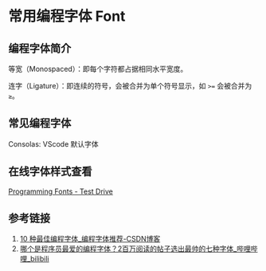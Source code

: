 # 常用编程字体 Font


## 编程字体简介


等宽（Monospaced）：即每个字符都占据相同水平宽度。

连字（Ligature）：即连续的符号，会被合并为单个符号显示，如 `>=` 会被合并为 `≥`。

## 常见编程字体

Consolas:
VScode 默认字体

## 在线字体样式查看

[Programming Fonts - Test Drive](https://www.programmingfonts.org/)

## 参考链接

1. [10 种最佳编程字体\_编程字体推荐-CSDN博客](https://blog.csdn.net/2401_82584055/article/details/139967673)
2. [哪个是程序员最爱的编程字体？2百万阅读的帖子选出最帅的七种字体\_哔哩哔哩\_bilibili](https://www.bilibili.com/video/BV1ww411h7iD/?vd_source=31f9517734e43a6c180d5d1d56a5e162)